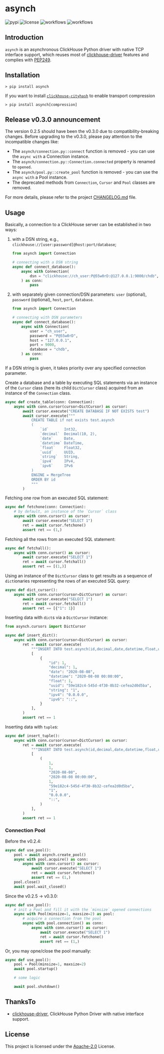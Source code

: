 # asynch

![pypi](https://img.shields.io/pypi/v/asynch.svg?style=flat)
![license](https://img.shields.io/github/license/long2ice/asynch)
![workflows](https://github.com/long2ice/asynch/workflows/pypi/badge.svg)
![workflows](https://github.com/long2ice/asynch/workflows/ci/badge.svg)

## Introduction

`asynch` is an asynchronous ClickHouse Python driver with native TCP interface support, which reuses most of [clickhouse-driver](https://github.com/mymarilyn/clickhouse-driver) features and complies with [PEP249](https://www.python.org/dev/peps/pep-0249/).

## Installation

```shell
> pip install asynch
```

If you want to install [`clickhouse-cityhash`](https://pypi.org/project/clickhouse-cityhash/) to enable transport compression

```shell
> pip install asynch[compression]
```

## Release v0.3.0 announcement

The version 0.2.5 should have been the v0.3.0 due to compatibility-breaking changes.
Before upgrading to the v0.3.0, please pay attention to the incompatible changes like:

- The `asynch/connection.py::connect` function is removed - you can use the `async with` a Connection instance.
- The `asynch/connection.py::Connection.connected` property is renamed to `opened`.
- The `asynch/pool.py::create_pool` function is removed - you can use the `async with` a Pool instance.
- The deprecated methods from `Connection`, `Cursor` and `Pool` classes are removed.

For more details, please refer to the project [CHANGELOG.md](./CHANGELOG.md) file.

## Usage

Basically, a connection to a ClickHouse server can be established in two ways:

1. with a DSN string, e.g., `clickhouse://[user:password]@host:port/database`;

    ```python
    from asynch import Connection

    # connecting with a DSN string
    async def connect_database():
        async with Connection(
            dsn = "clickhouse://ch_user:P@55w0rD:@127.0.0.1:9000/chdb",
        ) as conn:
            pass
    ```

2. with separately given connection/DSN parameters: `user` (optional), `password` (optional), `host`, `port`, `database`.

    ```python
    from asynch import Connection

    # connecting with DSN parameters
    async def connect_database():
        async with Connection(
            user = "ch_user",
            password = "P@55w0rD",
            host = "127.0.0.1",
            port = 9000,
            database = "chdb",
        ) as conn:
            pass
    ```

If a DSN string is given, it takes priority over any specified connection parameter.

Create a database and a table by executing SQL statements via an instance of the `Cursor` class (here its child `DictCursor` class) acquired from an instance of the `Connection` class.

```python
async def create_table(conn: Connection):
    async with conn.cursor(cursor=DictCursor) as cursor:
        await cursor.execute("CREATE DATABASE IF NOT EXISTS test")
        await cursor.execute("""
            CREATE TABLE if not exists test.asynch
            (
                `id`       Int32,
                `decimal`  Decimal(10, 2),
                `date`     Date,
                `datetime` DateTime,
                `float`    Float32,
                `uuid`     UUID,
                `string`   String,
                `ipv4`     IPv4,
                `ipv6`     IPv6
            )
            ENGINE = MergeTree
            ORDER BY id
            """
        )
```

Fetching one row from an executed SQL statement:

```python
async def fetchone(conn: Connection):
    # by default, an instance of the `Cursor` class
    async with conn.cursor() as cursor:
        await cursor.execute("SELECT 1")
        ret = await cursor.fetchone()
        assert ret == (1,)
```

Fetching all the rows from an executed SQL statement:

```python
async def fetchall():
    async with conn.cursor() as cursor:
        await cursor.execute("SELECT 1")
        ret = await cursor.fetchall()
        assert ret == [(1,)]
```

Using an instance of the `DictCursor` class to get results as a sequence of `dict`ionaries representing the rows of an executed SQL query:

```python
async def dict_cursor():
    async with conn.cursor(cursor=DictCursor) as cursor:
        await cursor.execute("SELECT 1")
        ret = await cursor.fetchall()
        assert ret == [{"1": 1}]
```

Inserting data with `dict`s via a `DictCursor` instance:

```python
from asynch.cursors import DictCursor

async def insert_dict():
    async with conn.cursor(cursor=DictCursor) as cursor:
        ret = await cursor.execute(
            """INSERT INTO test.asynch(id,decimal,date,datetime,float,uuid,string,ipv4,ipv6) VALUES""",
            [
                {
                    "id": 1,
                    "decimal": 1,
                    "date": "2020-08-08",
                    "datetime": "2020-08-08 00:00:00",
                    "float": 1,
                    "uuid": "59e182c4-545d-4f30-8b32-cefea2d0d5ba",
                    "string": "1",
                    "ipv4": "0.0.0.0",
                    "ipv6": "::",
                }
            ],
        )
        assert ret == 1
```

Inserting data with `tuple`s:

```python
async def insert_tuple():
    async with conn.cursor(cursor=DictCursor) as cursor:
        ret = await cursor.execute(
            """INSERT INTO test.asynch(id,decimal,date,datetime,float,uuid,string,ipv4,ipv6) VALUES""",
            [
                (
                    1,
                    1,
                    "2020-08-08",
                    "2020-08-08 00:00:00",
                    1,
                    "59e182c4-545d-4f30-8b32-cefea2d0d5ba",
                    "1",
                    "0.0.0.0",
                    "::",
                )
            ],
        )
        assert ret == 1
```

### Connection Pool

Before the v0.2.4:

```python
async def use_pool():
    pool = await asynch.create_pool()
    async with pool.acquire() as conn:
        async with conn.cursor() as cursor:
            await cursor.execute("SELECT 1")
            ret = await cursor.fetchone()
            assert ret == (1,)
    pool.close()
    await pool.wait_closed()
```

Since the v0.2.5 -> v0.3.0:

```python
async def use_pool():
    # init a Pool and fill it with the `minsize` opened connections
    async with Pool(minsize=1, maxsize=2) as pool:
        # acquire a connection from the pool
        async with pool.connection() as conn:
            async with conn.cursor() as cursor:
                await cursor.execute("SELECT 1")
                ret = await cursor.fetchone()
                assert ret == (1,)
```

Or, you may opne/close the pool manually:

```python
async def use_pool():
    pool = Pool(minsize=1, maxsize=2)
    await pool.startup()

    # some logic

    await pool.shutdown()
```

## ThanksTo

- [clickhouse-driver](https://github.com/mymarilyn/clickhouse-driver), ClickHouse Python Driver with native interface support.

## License

This project is licensed under the [Apache-2.0](https://github.com/long2ice/asynch/blob/master/LICENSE) License.
